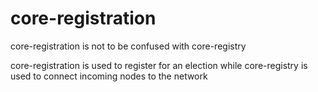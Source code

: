 # core-registration 

core-registration is not to be confused with core-registry

core-registration is used to register for an election while core-registry is used to connect incoming
nodes to the network